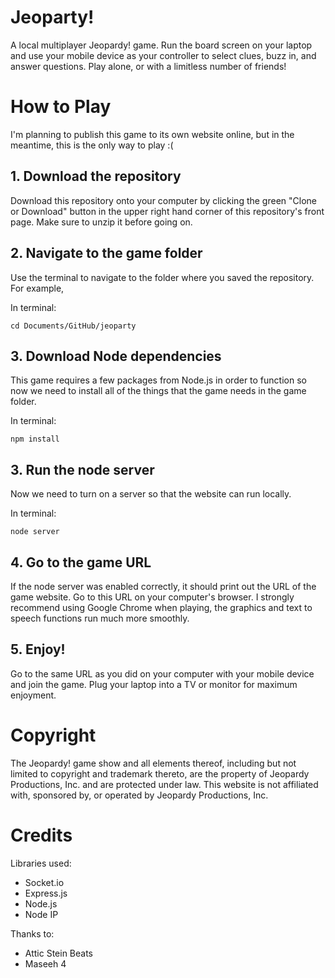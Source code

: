 # Jeoparty!
A local multiplayer Jeopardy! game. Run the board screen on your laptop and use your mobile device as your controller to select clues, buzz in, and answer questions. Play alone, or with a limitless number of friends!

# How to Play
I'm planning to publish this game to its own website online, but in the meantime, this is the only way to play :(

## 1. Download the repository
Download this repository onto your computer by clicking the green
"Clone or Download" button in the upper right hand corner of this repository's front page.
Make sure to unzip it before going on.

## 2. Navigate to the game folder
Use the terminal to navigate to the folder where you saved the repository. For example,

In terminal:
```
cd Documents/GitHub/jeoparty
```

## 3. Download Node dependencies
This game requires a few packages from Node.js in order to function so now we
need to install all of the things that the game needs in the game folder.

In terminal:
```
npm install
```

## 3. Run the node server
Now we need to turn on a server so that the website can run locally.

In terminal:
```
node server
```

## 4. Go to the game URL
If the node server was enabled correctly, it should print out the URL of the
game website. Go to this URL on your computer's browser. I strongly recommend using Google
Chrome when playing, the graphics and text to speech functions run much more
smoothly.

## 5. Enjoy!
Go to the same URL as you did on your computer with your mobile device and join the game. Plug your laptop into a TV or monitor for maximum enjoyment.

# Copyright
The Jeopardy! game show and all elements thereof, including but not limited to copyright and trademark thereto, are the property of Jeopardy Productions, Inc. and are protected under law. This website is not affiliated with, sponsored by, or operated by Jeopardy Productions, Inc.

# Credits
Libraries used:
* Socket.io
* Express.js
* Node.js
* Node IP

Thanks to:
* Attic Stein Beats
* Maseeh 4
